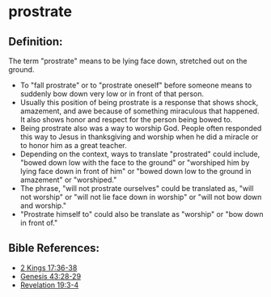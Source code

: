 # prostrate #

## Definition: ##

The term "prostrate" means to be lying face down, stretched out on the ground.

* To "fall prostrate" or to "prostrate oneself" before someone means to suddenly bow down very low or in front of that person.
* Usually this position of being prostrate is a response that shows shock, amazement, and awe because of something miraculous that happened. It also shows honor and respect for the person being bowed to.
* Being prostrate also was a way to worship God. People often responded this way to Jesus in thanksgiving and worship when he did a miracle or to honor him as a great teacher.
* Depending on the context, ways to translate "prostrated" could include, "bowed down low with the face to the ground" or "worshiped him by lying face down in front of him" or "bowed down low to the ground in amazement" or "worshiped."
* The phrase, "will not prostrate ourselves" could be translated as, "will not worship" or "will not lie face down in worship" or "will not bow down and worship."
* "Prostrate himself to" could also be translate as "worship" or "bow down in front of."



## Bible References: ##

* [2 Kings 17:36-38](en/tn/2ki/help/17/36)
* [Genesis 43:28-29](en/tn/gen/help/43/28)
* [Revelation 19:3-4](en/tn/rev/help/19/03)